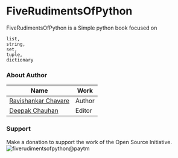 # FiveRudimentsOfPython
FiveRudimentsOfPython is a Simple python book focused on 
```
list,
string,
set,
tuple,
dictionary
```

### About Author
Name | Work
------------ | -------------
[Ravishankar Chavare](https://github.com/chavarera) | Author
[Deepak Chauhan](https://github.com/royaleagle73) | Editor


### Support 
Make a donation to support the work of the Open Source Initiative.
![fiverudimentsofpython@paytm](https://lh4.googleusercontent.com/-ZBHayW6kQeobnf8vxOw8O3K86Hdule2_Dhy1hRoSn1MfureTohlZ85JPkwnEtP86K_XrhC9kaMWog=w1853-h951)


